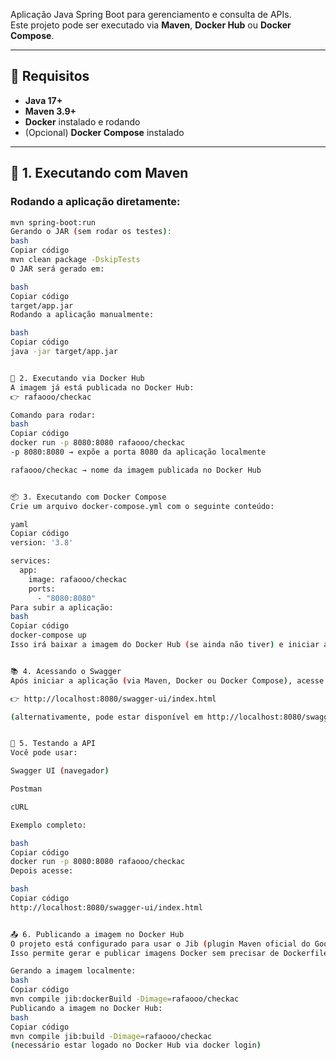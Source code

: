 Aplicação Java Spring Boot para gerenciamento e consulta de APIs.  
Este projeto pode ser executado via **Maven**, **Docker Hub** ou **Docker Compose**.

---

## 🔧 Requisitos

- **Java 17+**
- **Maven 3.9+**
- **Docker** instalado e rodando
- (Opcional) **Docker Compose** instalado

---

## 🚀 1. Executando com Maven

### Rodando a aplicação diretamente:
```bash
mvn spring-boot:run
Gerando o JAR (sem rodar os testes):
bash
Copiar código
mvn clean package -DskipTests
O JAR será gerado em:

bash
Copiar código
target/app.jar
Rodando a aplicação manualmente:

bash
Copiar código
java -jar target/app.jar


🚀 2. Executando via Docker Hub
A imagem já está publicada no Docker Hub:
👉 rafaooo/checkac

Comando para rodar:
bash
Copiar código
docker run -p 8080:8080 rafaooo/checkac
-p 8080:8080 → expõe a porta 8080 da aplicação localmente

rafaooo/checkac → nome da imagem publicada no Docker Hub


📦 3. Executando com Docker Compose
Crie um arquivo docker-compose.yml com o seguinte conteúdo:

yaml
Copiar código
version: '3.8'

services:
  app:
    image: rafaooo/checkac
    ports:
      - "8080:8080"
Para subir a aplicação:
bash
Copiar código
docker-compose up
Isso irá baixar a imagem do Docker Hub (se ainda não tiver) e iniciar a aplicação.


📚 4. Acessando o Swagger
Após iniciar a aplicação (via Maven, Docker ou Docker Compose), acesse no navegador:

👉 http://localhost:8080/swagger-ui/index.html

(alternativamente, pode estar disponível em http://localhost:8080/swagger-ui.html, dependendo da configuração)


🧪 5. Testando a API
Você pode usar:

Swagger UI (navegador)

Postman

cURL

Exemplo completo:

bash
Copiar código
docker run -p 8080:8080 rafaooo/checkac
Depois acesse:

bash
Copiar código
http://localhost:8080/swagger-ui/index.html


📤 6. Publicando a imagem no Docker Hub
O projeto está configurado para usar o Jib (plugin Maven oficial do Google).
Isso permite gerar e publicar imagens Docker sem precisar de Dockerfile.

Gerando a imagem localmente:
bash
Copiar código
mvn compile jib:dockerBuild -Dimage=rafaooo/checkac
Publicando a imagem no Docker Hub:
bash
Copiar código
mvn compile jib:build -Dimage=rafaooo/checkac
(necessário estar logado no Docker Hub via docker login)
